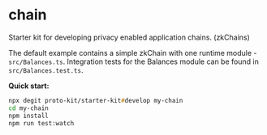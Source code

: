 # chain

Starter kit for developing privacy enabled application chains. (zkChains)

The default example contains a simple zkChain with one runtime module - `src/Balances.ts`.
Integration tests for the Balances module can be found in `src/Balances.test.ts`.

**Quick start:**

```zsh
npx degit proto-kit/starter-kit#develop my-chain
cd my-chain
npm install
npm run test:watch
```
